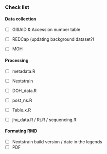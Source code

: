 ### Check list 


#### Data collection
- [ ] GISAID & Accession number table
- [ ] REDCap (updating background dataset?)
- [ ] MOH


#### Processing
- [ ] metadata.R
- [ ] Nextstrain
- [ ] DOH_data.R
- [ ] post_ns.R
- [ ] Table.x.R
- [ ] jhu_data.R / Rt.R / sequencing.R


#### Formating RMD 
- [ ] Nextstrain build version / date in the legends
- [ ] PDF